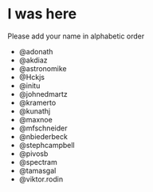 # I was here

Please add your name in alphabetic order

* @adonath
* @akdiaz
* @astronomike
* @Hckjs
* @initu
* @johnedmartz
* @kramerto
* @kunathj
* @maxnoe
* @mfschneider
* @nbiederbeck
* @stephcampbell 
* @pivosb 
* @spectram
* @tamasgal
* @viktor.rodin
